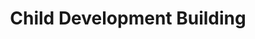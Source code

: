 ---
layout: building
title: "Child Development Building"
alternative_name: 
    - "Nursery School"
    - "Duplex 'A'"
    - "Paulena Nickell House"
built: 1951-52
addition: 1962
architect: 
    - "1952 Griffith & Haines"
    - "1962 Gerald I. Griffith"
contractor: "1951 and 1962 James Thompson & Sons"
razed: 
author:
rights: Public Domain
source: Iowa State University Library, University Archives
publication-date: 1980 
---